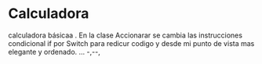 # Calculadora
calculadora básicaa .
En la clase  Accionarar  se cambia las instrucciones condicional if por Switch para redicur codigo y desde mi punto de vista mas elegante y ordenado.
...
-,--,
